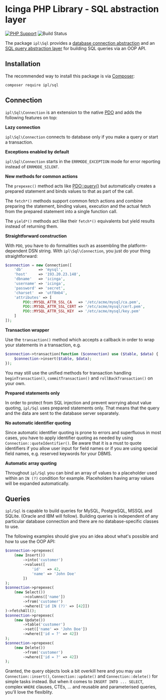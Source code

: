 # Icinga PHP Library - SQL abstraction layer

[![PHP Support](https://img.shields.io/badge/php-%3E%3D%205.6-777BB4?logo=PHP)](https://php.net/)
![Build Status](https://github.com/Icinga/ipl-sql/workflows/PHP%20Tests/badge.svg?branch=master)

The package `ipl\Sql` provides a [database connection abstraction](#connection)
and an [SQL query abstraction layer](#queries) for building SQL queries via an OOP API.

## Installation

The recommended way to install this package is via [Composer](https://getcomposer.org):

```
composer require ipl/sql
```

## Connection <a id="connection"></a>

`ipl\Sql\Connection` is an extension to the native [PDO](https://www.php.net/PDO)
and adds the following features on top:

**Lazy connection**

`ipl\Sql\Connection` connects to database only if you make a query or start a transaction.

**Exceptions enabled by default**

`ipl\Sql\Connection` starts in the `ERRMODE_EXCEPTION` mode for error reporting instead of `ERRMODE_SILENT`.

**New methods for common actions**

The `prepexec()` method acts like [PDO::query()](https://www.php.net/manual/en/pdo.query.php)
but automatically creates a prepared statement and binds values to that as part of the call.

The `fetch*()` methods support common fetch actions and combine preparing the statement, binding values, execution and
the actual fetch from the prepared statement into a single function call.

The `yield*()` methods act like their `fetch*()` equivalents but yield results instead of returning them.

**Straightforward construction**

With `PDO`, you have to do formalities such as assembling the platform-dependent DSN string.
With `ipl\Sql\Connection`, you just do your thing straightforward:

```php
$connection = new Connection([
    'db'       => 'mysql',
    'host'     => '193.20.23.148',
    'dbname'   => 'icinga',
    'username' => 'icinga',
    'password' => 'secret',
    'charset'  => 'utf8mb4',
    'attributes' => [
        PDO::MYSQL_ATTR_SSL_CA   => '/etc/acme/mysql/ca.pem',
        PDO::MYSQL_ATTR_SSL_CERT => '/etc/acme/mysql/cert.pem',
        PDO::MYSQL_ATTR_SSL_KEY  => '/etc/acme/mysql/key.pem'
    ]
]);
```

**Transaction wrapper**

Use the `transaction()` method which accepts a callback in order to wrap your statements in a transaction, e.g.

```php
$connection->transaction(function ($connection) use ($table, $data) {
    $connection->insert($table, $data);
});
```

You may still use the unified methods for transaction handling `beginTransaction()`, `commitTransaction()` and
`rollBackTransaction()` on your own.

**Prepared statements only**

In order to protect from SQL injection and prevent worrying about value quoting,
`ipl/Sql` uses prepared statements only.
That means that the query and the data are sent to the database server separately.

**No automatic identifier quoting**

Since automatic identifier quoting is prone to errors and superfluous in most cases,
you have to apply identifier quoting as needed by using `Connection::quoteIdentifier()`.
Be aware that it is a must to quote identifiers if you allow user input for field names or
if you are using special field names, e.g. reserved keywords for your DBMS.

**Automatic array quoting**

Throughout `ipl/Sql` you can bind an array of values to a placeholder used within an `IN (?)` condition for example.
Placeholders having array values will be expanded automatically.

## Queries <a id="connection"></a>

`ipl/Sql` is capable to build queries for MySQL, PostgreSQL, MSSQL and SQLite. (Oracle and IBM will follow).
Building queries is independent of any particular database connection and there are no database-specific classes to use.

The following examples should give you an idea about what's possible and how to use the OOP API:

```php
$connection->prepexec(
    (new Insert())
        ->into('customer')
        ->values([
            'id'   => 42,
            'name' => 'John Doe'
        ])
);
$connection->prepexec(
    (new Select())
        ->columns(['name'])
        ->from('customer')
        ->where(['id IN (?)' => [42]])
)->fetchAll();
$connection->prepexec(
    (new Update())
        ->table('customer')
        ->set(['name' => 'John Doe'])
        ->where(['id = ?' => 42])
);
$connection->prepexec(
    (new Delete())
        ->from('customer')
        ->where(['id = ?' => 42])
);
```

Granted, the query objects look a bit overkill here and you may use `Connection::insert()`, `Connection::update()`
and `Connection::delete()` for simple tasks instead. But when it comes to `INSERT INTO ... SELECT`,
complex `WHERE` clauses, CTEs, ... and reusable and parameterised queries, you'll love the flexiblity. 
